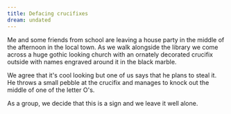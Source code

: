 ```yaml
---
title: Defacing crucifixes
dream: undated
---
```


Me and some friends from school are leaving a house party in the middle of the afternoon in the local town. As we walk alongside the library we come across a huge gothic looking church with an ornately decorated crucifix outside with names engraved around it in the black marble.

We agree that it's cool looking but one of us says that he plans to steal it. He throws a small pebble at the crucifix and manages to knock out the middle of one of the letter O's.

As a group, we decide that this is a sign and we leave it well alone.